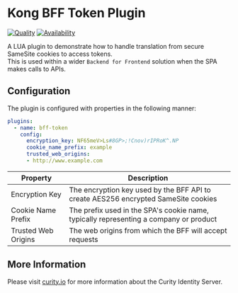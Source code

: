 # Kong BFF Token Plugin

[![Quality](https://img.shields.io/badge/quality-experiment-red)](https://curity.io/resources/code-examples/status/)
[![Availability](https://img.shields.io/badge/availability-source-blue)](https://curity.io/resources/code-examples/status/)

A LUA plugin to demonstrate how to handle translation from secure SameSite cookies to access tokens.\
This is used within a wider `Backend for Frontend` solution when the SPA makes calls to APIs.

## Configuration

The plugin is configured with properties in the following manner:

```yaml
plugins:
  - name: bff-token
    config:
      encryption_key: NF65meV>Ls#8GP>;!Cnov)rIPRoK^.NP
      cookie_name_prefix: example
      trusted_web_origins:
      - http://www.example.com
```

| Property | Description |
| -------- | ----------- |
| Encryption Key | The encryption key used by the BFF API to create AES256 encrypted SameSite cookies |
| Cookie Name Prefix | The prefix used in the SPA's cookie name, typically representing a company or product |
| Trusted Web Origins | The web origins from which the BFF will accept requests |

## More Information

Please visit [curity.io](https://curity.io/) for more information about the Curity Identity Server.
